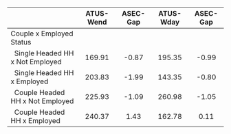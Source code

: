 
|                      |    ATUS-Wend |     ASEC-Gap |    ATUS-Wday |     ASEC-Gap |
| -------------------- | :----------: | :----------: | :----------: | :----------: |
| Couple x Employed Status |              |              |              |              |
| &nbsp;&nbsp;Single Headed HH x Not Employed |       169.91 |        -0.87 |       195.35 |        -0.99 |
| &nbsp;&nbsp;Single Headed HH x Employed |       203.83 |        -1.99 |       143.35 |        -0.80 |
| &nbsp;&nbsp;Couple Headed HH x Not Employed |       225.93 |        -1.09 |       260.98 |        -1.05 |
| &nbsp;&nbsp;Couple Headed HH x Employed |       240.37 |         1.43 |       162.78 |         0.11 |

